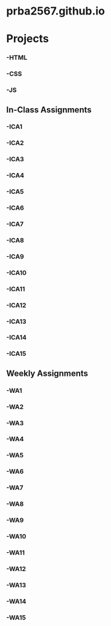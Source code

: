 # prba2567.github.io

# Projects
### -HTML
### -CSS
### -JS

## In-Class Assignments
### -ICA1
### -ICA2
### -ICA3
### -ICA4
### -ICA5
### -ICA6
### -ICA7
### -ICA8
### -ICA9
### -ICA10
### -ICA11
### -ICA12
### -ICA13
### -ICA14
### -ICA15

## Weekly Assignments
### -WA1
### -WA2
### -WA3
### -WA4
### -WA5
### -WA6
### -WA7
### -WA8
### -WA9
### -WA10
### -WA11
### -WA12
### -WA13
### -WA14
### -WA15



